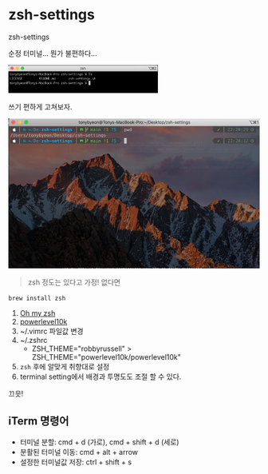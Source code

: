 # zsh-settings
zsh-settings

순정 터미널... 뭔가 불편하다...  

<img src="./img/pure-shell.png" width="300px" />

쓰기 편하게 고쳐보자.  

<img src="./img/custom-shell.png" height="300px" />

> zsh 정도는 있다고 가정! 없다면
```
brew install zsh
```

1. [Oh my zsh](https://github.com/ohmyzsh/ohmyzsh.git)  
2. [powerlevel10k](https://github.com/romkatv/powerlevel10k#oh-my-zsh)  
3. ~/.vimrc 파일값 변경
4. ~/.zshrc
    - ZSH_THEME="robbyrussell" > ZSH_THEME="powerlevel10k/powerlevel10k"
5. <code>zsh</code> 후에 알맞게 취향대로 설정
6. terminal setting에서 배경과 투명도도 조절 할 수 있다.

끄읏!

## iTerm 명령어

- 터미널 분할: cmd + d (가로), cmd + shift + d (세로)
- 분활된 터미널 이동: cmd + alt + arrow
- 설정한 터미널값 저장: ctrl + shift + s